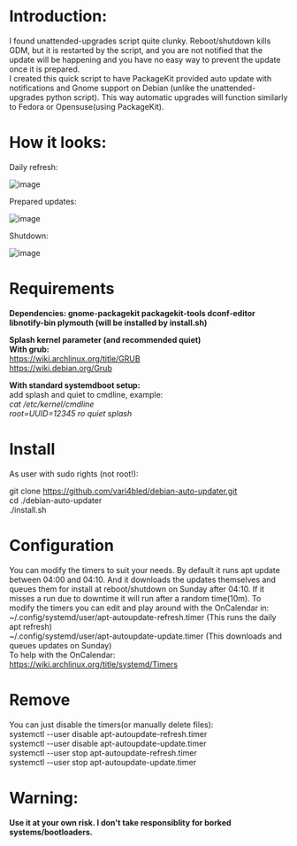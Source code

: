 # Introduction:
I found unattended-upgrades script quite clunky. Reboot/shutdown kills GDM, but it is restarted by the script, and you are not notified that the update will be happening and you have no easy way to prevent the update once it is prepared.  
I created this quick script to have PackageKit provided auto update with notifications and Gnome support on Debian (unlike the unattended-upgrades python script). This way automatic upgrades will function similarly to Fedora or Opensuse(using PackageKit).

# How it looks:

Daily refresh:

![image](https://github.com/vari4bled/debian-auto-updater/assets/105917652/03bb8067-0d5f-41b6-9c2b-347ba32e11d2)

Prepared updates:

![image](https://github.com/vari4bled/debian-auto-updater/assets/105917652/3212642f-874c-4854-ba3f-e11654e669ff)

Shutdown:

![image](https://github.com/vari4bled/debian-auto-updater/assets/105917652/f76e0a55-ffa3-4884-8a47-be42a0cec363)

# Requirements
**Dependencies: gnome-packagekit packagekit-tools dconf-editor libnotify-bin plymouth (will be installed by install.sh)**  

**Splash kernel parameter (and recommended quiet)**  
**With grub:**  
https://wiki.archlinux.org/title/GRUB  
https://wiki.debian.org/Grub  

**With standard systemdboot setup:**  
add splash and quiet to cmdline, example:  
*cat /etc/kernel/cmdline*  
*root=UUID=12345 ro quiet splash*  

# Install
As user with sudo rights (not root!):

git clone https://github.com/vari4bled/debian-auto-updater.git  
cd ./debian-auto-updater  
./install.sh  


# Configuration
You can modify the timers to suit your needs. By default it runs apt update between 04:00 and 04:10. And it downloads the updates themselves and queues them for install at reboot/shutdown on Sunday after 04:10. If it misses a run due to downtime it will run after a random time(10m).
To modify the timers you can edit and play around with the OnCalendar in:  
~/.config/systemd/user/apt-autoupdate-refresh.timer (This runs the daily apt refresh)  
~/.config/systemd/user/apt-autoupdate-update.timer (This downloads and queues updates on Sunday)  
To help with the OnCalendar:  
https://wiki.archlinux.org/title/systemd/Timers  


# Remove
You can just disable the timers(or manually delete files):  
systemctl --user disable apt-autoupdate-refresh.timer  
systemctl --user disable apt-autoupdate-update.timer  
systemctl --user stop apt-autoupdate-refresh.timer  
systemctl --user stop apt-autoupdate-update.timer  

# Warning:

**Use it at your own risk. I don't take responsiblity for borked systems/bootloaders.**
